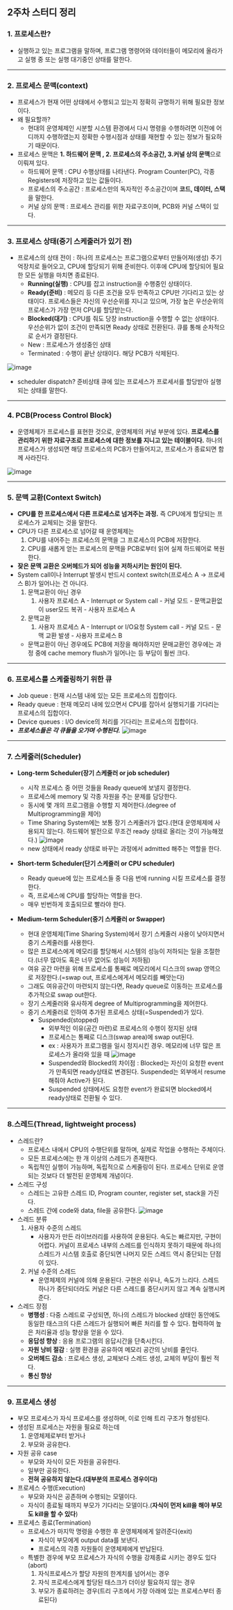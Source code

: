 ## 2주차 스터디 정리

### 1. 프로세스란?
- 실행하고 있는 프로그램을 말하며, 프로그램 명령어와 데이터들이 메모리에 올라가고 실행 중 또는 실행 대기중인 상태를 말한다.

---

### 2. 프로세스 문맥(context)
- 프로세스가 현재 어떤 상태에서 수행되고 있는지 정확히 규명하기 위해 필요한 정보이다.
- 왜 필요할까? 
  - 현대의 운영체제인 시분할 시스템 환경에서 다시 명령을 수행하려면 이전에 어디까지 수행하였는지 정확한 수행시점과 상태를 재현할 수 있는 정보가 필요하기 때문이다.
- 프로세스 문맥은 **1. 하드웨어 문맥 , 2. 프로세스의 주소공간, 3.커널 상의 문맥**으로 이뤄져 있다.
    - 하드웨어 문맥 : CPU 수행상태를 나타낸다. Program Counter(PC), 각종 Registers에 저장하고 있는 값들이다.
    - 프로세스의 주소공간 : 프로세스만의 독자적인 주소공간이며 **코드, 데이터, 스택**을 말한다.
    - 커널 상의 문맥 : 프로세스 관리를 위한 자료구조이며, PCB와 커널 스택이 있다.

---
### 3. 프로세스 상태(중기 스케줄러가 있기 전)
- 프로세스의 상태 전이 : 하나의 프로세스는 프로그램으로부터 만들어져(생성) 주기억장치로 들어오고, CPU에 할당되기 위해 준비한다. 이후에 CPU에 할당되어 필요한 모든 실행을 마치면 종료된다.
  - **Running(실행)** : CPU를 잡고 instruction을 수행중인 상태이다.
  - **Ready(준비)** : 메모리 등 다른 조건을 모두 만족하고 CPU만 기다리고 있는 상태이다. 프로세스들은 자신의 우선순위를 지니고 있으며, 가장 높은 우선순위의 프로세스가 가장 먼저 CPU를 할당받는다.
  - **Blocked(대기)** : CPU를 줘도 당장 instruction을 수행할 수 없는 상태이다. 우선순위가 없이 조건이 만족되면 Ready 상태로 전환된다. 큐를 통해 순차적으로 순서가 결정된다.
  - New : 프로세스가 생성중인 상태
  - Terminated : 수행이 끝난 상태이다. 해당 PCB가 삭제된다.
  
![image](https://user-images.githubusercontent.com/94590894/187186605-ee42dc42-a637-4f7e-983b-831b731a65c0.png)

  - scheduler dispatch? 준비상태 큐에 있는 프로세스가 프로세서를 할당받아 실행되는 상태를 말한다.

---
### 4. PCB(Process Control Block)
- 운영체제가 프로세스를 표현한 것으로, 운영체제의 커널 부분에 있다. **프로세스를 관리하기 위한 자료구조로 프로세스에 대한 정보를 지니고 있는 테이블이다.** 하나의 프로세스가 생성되면 해당 프로세스의 PCB가 만들어지고, 프로세스가 종료되면 함께 사라진다.

![image](https://user-images.githubusercontent.com/94590894/187188301-5370b496-e010-4582-b597-453693cab585.png)

---
### 5. 문맥 교환(Context Switch)
- **CPU를 한 프로세스에서 다른 프로세스로 넘겨주는 과정.** 즉 CPU에게 할당되는 프로세스가 교체되는 것을 말한다.
- CPU가 다른 프로세스로 넘어갈 때 운영체제는
  1. CPU를 내어주는 프로세스의 문맥을 그 프로세스의 PCB에 저장한다.
  2. CPU를 새롭게 얻는 프로세스의 문맥을 PCB로부터 읽어 실제 하드웨어로 복원한다.
- **잦은 문맥 교환은 오버헤드가 되어 성능을 저하시키는 원인이 된다.**
- System call이나 Interrupt 발생시 반드시 context switch(프로세스 A -> 프로세스 B)가 일어나는 건 아니다.
  1. 문맥교환이 아닌 경우
     1. 사용자 프로세스 A - Interrupt or System call - 커널 모드 - 문맥교환없이 user모드 복귀 - 사용자 프로세스 A
  2. 문맥교환
     1. 사용자 프로세스 A - Interrupt or I/O요청 System call - 커널 모드 - 문맥 교환 발생 - 사용자 프로세스 B
  - 문맥교환이 아닌 경우에도 PCB에 저장을 해야하지만 문매교환인 경우에는 과정 중에 cache memory flush가 일어나는 등 부담이 훨씬 크다.

---
### 6. 프로세스를 스케줄링하기 위한 큐
- Job queue : 현재 시스템 내에 있는 모든 프로세스의 집합이다.
- Ready queue : 현재 메모리 내에 있으면서 CPU를 잡아서 실행되기를 기다리는 프로세스의 집합이다.
- Device queues : I/O device의 처리를 기다리는 프로세스의 집합이다.
- ***프로세스들은 각 큐들을 오가며 수행된다.***
![image](https://user-images.githubusercontent.com/94590894/187193123-31a720e6-b106-48e7-b960-bd7d670b2ff2.png)

---
### 7. 스케줄러(Scheduler)
- **Long-term Scheduler(장기 스케줄러 or job scheduler)**
  - 시작 프로세스 중 어떤 것들을 Ready queue에 보낼지 결정한다.
  - 프로세스에 memory 및 각종 자원을 주는 문제를 담당한다.
  - 동시에 몇 개의 프로그램을 수행할 지 제어한다.(degree of Multiprogramming을 제어)
  - Time Sharing System에는 보통 장기 스케줄러가 없다.(현대 운영체제에 사용되지 않는다. 하드웨어 발전으로 무조건 ready 상태로 올리는 것이 가능해졌다.)
   ![image](https://user-images.githubusercontent.com/94590894/187194220-c29d6fdd-2731-4345-8282-e935005eb117.png)
  - new 상태에서 ready 상태로 바꾸는 과정에서 admitted 해주는 역할을 한다.

- **Short-term Scheduler(단기 스케줄러 or CPU scheduler)**
  - Ready queue에 있는 프로세스들 중 다음 번에 running 시킬 프로세스를 결정한다.
  - 즉, 프로세스에 CPU를 할당하는 역할을 한다.
  - 매우 빈번하게 호출되므로 빨라야 한다.

- **Medium-term Scheduler(중기 스케줄러 or Swapper)**
  - 현대 운영체제(Time Sharing System)에서 장기 스케줄러 사용이 낮아지면서 중기 스케줄러를 사용한다.
  - 많은 프로세스에게 메모리를 할당해서 시스템의 성능이 저하되는 일을 조절한다.(너무 많아도 혹은 너무 없어도 성능이 저하됨)
  - 여유 공간 마련을 위해 프로세스를 통째로 메모리에서 디스크의 swap 영역으로 저장한다.(=swap out, 프로세스에게서 메모리를 빼앗는다)
  - 그래도 여유공간이 마련되지 않는다면, Ready queue로 이동하는 프로세스를 추가적으로 swap out한다.
  - 장기 스케줄러와 유사하게 degree of Multiprogramming을 제어한다.
  - 중기 스케줄러로 인하여 추가된 프로세스 상태(=Suspended)가 있다.
    - Suspended(stopped)
      - 외부적인 이유(공간 마련)로 프로세스의 수행이 정지된 상태
      - 프로세스는 통째로 디스크(swap area)에 swap out된다.
      - ex : 사용자가 프로그램을 일시 정지시킨 경우. 메모리에 너무 많은 프로세스가 올라와 있을 때
        ![image](https://user-images.githubusercontent.com/94590894/187196642-4320f87c-aebd-4058-8861-68700e7aec18.png)
      - Suspended와 Blocked의 차이점 : Blocked는 자신이 요청한 event가 만족되면 ready상태로 변경된다. Suspended는 외부에서 resume해줘야 Active가 된다.
      - Suspended 상태에서도 요청한 event가 완료되면 blocked에서 ready상태로 전환될 수 있다.

---
### 8.스레드(Thread, lightweight process)
- 스레드란?
  - 프로세스 내에서 CPU의 수행단위를 말하며, 실제로 작업을 수행하는 주체이다.
  - 모든 프로세스에는 한 개 이상의 스레드가 존재한다. 
  - 독립적인 실행이 가능하며, 독립적으로 스케줄링이 된다. 프로세스 단위로 운영되는 것보다 더 발전된 운영체제 개념이다. 
- 스레드 구성
  - 스레드는 고유한 스레드 ID, Program counter, register set, stack을 가진다.
  - 스레드 간에 code와 data, file을 공유한다.
    ![image](https://user-images.githubusercontent.com/94590894/187418774-723e8da8-300c-4359-b63e-c0f346609789.png)
- 스레드 분류
  1. 사용자 수준의 스레드
     - 사용자가 만든 라이브러리를 사용하여 운용된다. 속도는 빠르지만, 구현이 어렵다. 커널이 프로세스 내부의 스레드를 인식하지 못하기 때문에 하나의 스레드가 시스템 호출로 중단되면 나머지 모든 스레드 역시 중단되는 단점이 있다.
  2. 커널 수준의 스레드
     - 운영체제의 커널에 의해 운용된다. 구현은 쉬우나, 속도가 느리다. 스레드 하나가 중단되더라도 커널은 다른 스레드를 중단시키지 않고 계속 실행시켜준다.
- 스레드 장점
  - **병행성** : 다중 스레드로 구성되면, 하나의 스레드가 blocked 상태인 동안에도 동일한 태스크의 다른 스레드가 실행되어 빠른 처리를 할 수 있다. 협력하여 높은 처리율과 성능 향상을 얻을 수 있다.
  - **응답성 향상** : 응용 프로그램의 응답시간을 단축시킨다.
  - **자원 낭비 절감** : 실행 환경을 공유하여 메모리 공간의 낭비를 줄인다.
  - **오버헤드 감소** : 프로세스 생성, 교체보다 스레드 생성, 교체의 부담이 훨씬 적다.
  - **통신 향상**

---
### 9. 프로세스 생성
- 부모 프로세스가 자식 프로세스를 생성하며, 이로 인해 트리 구조가 형성된다.
- 생성된 프로세스는 자원을 필요로 하는데
  1. 운영체제로부터 받거나
  2. 부모와 공유한다.
- 자원 공유 case
  - 부모와 자식이 모든 자원을 공유한다.
  - 일부만 공유한다.
  - **전혀 공유하지 않는다.(대부분의 프로세스 경우이다)**
- 프로세스 수행(Execution)
  - 부모와 자식은 공존하며 수행되는 모델이다.
  - 자식이 종료될 때까지 부모가 기다리는 모델이다.(**자식이 먼저 kill을 해야 부모도 kill을 할 수 있다**)
- 프로세스 종료(Termination)
  - 프로세스가 마지막 명령을 수행한 후 운영체제에게 알려준다(exit)
    - 자식이 부모에게 output data를 보낸다.
    - 프로세스의 각종 자원들이 운영체제에게 반납된다.
  - 특별한 경우에 부모 프로세스가 자식의 수행을 강제종료 시키는 경우도 있다(abort)
    1. 자식프로세스가 할당 자원의 한계치를 넘어서는 경우
    2. 자식 프로세스에게 할당된 태스크가 더이상 필요하지 않는 경우
    3. 부모가 종료하려는 경우(트리 구조에서 가장 아래에 있는 프로세스부터 종료된다)

